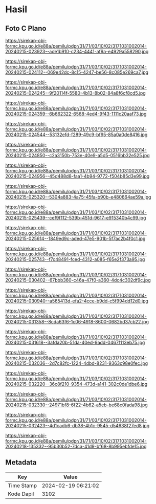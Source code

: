 # Hasil

## Foto C Plano

https://sirekap-obj-formc.kpu.go.id/e88a/pemilu/pdpr/31/71/03/10/02/3171031002014-20240215-023923--ade1b910-c234-4441-af9a-e4929a558290.jpg

https://sirekap-obj-formc.kpu.go.id/e88a/pemilu/pdpr/31/71/03/10/02/3171031002014-20240215-024112--069e42dc-8c15-4247-be56-8c085e269ca7.jpg

https://sirekap-obj-formc.kpu.go.id/e88a/pemilu/pdpr/31/71/03/10/02/3171031002014-20240215-024245--9f20114f-5580-4b13-8b02-84a8f6cf8cd5.jpg

https://sirekap-obj-formc.kpu.go.id/e88a/pemilu/pdpr/31/71/03/10/02/3171031002014-20240215-024359--6b662322-6568-4ed4-9f43-1111c20aaf73.jpg

https://sirekap-obj-formc.kpu.go.id/e88a/pemilu/pdpr/31/71/03/10/02/3171031002014-20240215-024544--53132efd-f289-49c9-bf95-85a0a0de8416.jpg

https://sirekap-obj-formc.kpu.go.id/e88a/pemilu/pdpr/31/71/03/10/02/3171031002014-20240215-024850--c2a3150b-753e-40e9-a5d5-0516bb32e525.jpg

https://sirekap-obj-formc.kpu.go.id/e88a/pemilu/pdpr/31/71/03/10/02/3171031002014-20240215-024956--45d488d8-faa1-4b94-9772-f504b85d3e99.jpg

https://sirekap-obj-formc.kpu.go.id/e88a/pemilu/pdpr/31/71/03/10/02/3171031002014-20240215-025320--5304a883-4a75-45fa-b90b-e480664ae59a.jpg

https://sirekap-obj-formc.kpu.go.id/e88a/pemilu/pdpr/31/71/03/10/02/3171031002014-20240215-025439--cef9f112-539b-451d-9617-e915340b4c99.jpg

https://sirekap-obj-formc.kpu.go.id/e88a/pemilu/pdpr/31/71/03/10/02/3171031002014-20240215-025614--1849ed9c-aded-47e5-901b-5f7ac2b4f0c1.jpg

https://sirekap-obj-formc.kpu.go.id/e88a/pemilu/pdpr/31/71/03/10/02/3171031002014-20240215-025743--f7c48491-fced-4312-a085-f65e2f373a95.jpg

https://sirekap-obj-formc.kpu.go.id/e88a/pemilu/pdpr/31/71/03/10/02/3171031002014-20240215-030402--67bbb360-c46a-47f0-a360-4dc4c302df9c.jpg

https://sirekap-obj-formc.kpu.go.id/e88a/pemilu/pdpr/31/71/03/10/02/3171031002014-20240215-030940--a565413d-efa2-4cce-b9dd-c5f994dd12d0.jpg

https://sirekap-obj-formc.kpu.go.id/e88a/pemilu/pdpr/31/71/03/10/02/3171031002014-20240215-031358--8cda63f6-1c06-4918-8600-0682bd37cb22.jpg

https://sirekap-obj-formc.kpu.go.id/e88a/pemilu/pdpr/31/71/03/10/02/3171031002014-20240215-031618--3afda20b-51da-40ed-9add-0467f113eb75.jpg

https://sirekap-obj-formc.kpu.go.id/e88a/pemilu/pdpr/31/71/03/10/02/3171031002014-20240215-032036--2d7c82fc-1224-4dbd-8231-9363c98e0fec.jpg

https://sirekap-obj-formc.kpu.go.id/e88a/pemilu/pdpr/31/71/03/10/02/3171031002014-20240215-032220--36c8f210-9354-473d-a141-302c0de1dbe6.jpg

https://sirekap-obj-formc.kpu.go.id/e88a/pemilu/pdpr/31/71/03/10/02/3171031002014-20240215-032330--24971bf8-6f22-4b62-a5eb-be68c0fada98.jpg

https://sirekap-obj-formc.kpu.go.id/e88a/pemilu/pdpr/31/71/03/10/02/3171031002014-20240215-032423--4d1cadb6-db38-4b1c-9545-d54638f27ed8.jpg

https://sirekap-obj-formc.kpu.go.id/e88a/pemilu/pdpr/31/71/03/10/02/3171031002014-20240218-135332--95b30b52-7dca-41d9-bf68-8b995ebfde15.jpg


## Metadata

| Key        | Value               |
| ---------- | ------------------- |
| Time Stamp | 2024-02-19 06:21:02 |
| Kode Dapil | 3102                |



